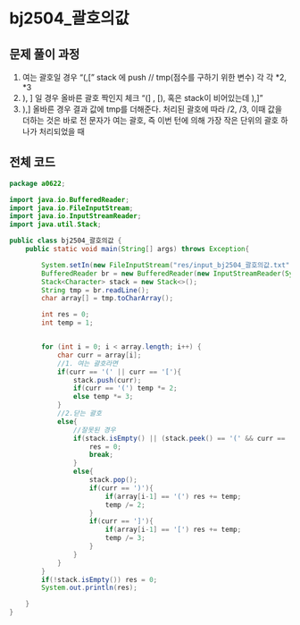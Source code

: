 # bj2504_괄호의값

## **문제 풀이 과정**

1. 여는 괄호일 경우 “(,[” stack 에 push // tmp(점수를 구하기 위한 변수) 각 각 *2, *3
2. ), ] 일 경우 올바른 괄호 짝인지 체크 “(] , [), 혹은 stack이 비어있는데 ),]” 
3. ),] 올바른 경우 결과 값에 tmp를 더해준다. 처리된 괄호에 따라 /2, /3, 이때 값을 더하는 것은 바로 전 문자가 여는 괄호, 즉 이번 턴에 의해 가장 작은 단위의 괄호 하나가 처리되었을 때

## **전체 코드**

``` java
package a0622;

import java.io.BufferedReader;
import java.io.FileInputStream;
import java.io.InputStreamReader;
import java.util.Stack;

public class bj2504_괄호의값 {
    public static void main(String[] args) throws Exception{

        System.setIn(new FileInputStream("res/input_bj2504_괄호의값.txt"));
        BufferedReader br = new BufferedReader(new InputStreamReader(System.in));
        Stack<Character> stack = new Stack<>();
        String tmp = br.readLine();
        char array[] = tmp.toCharArray();

        int res = 0;
        int temp = 1;


        for (int i = 0; i < array.length; i++) {
            char curr = array[i];
            //1. 여는 괄호라면
            if(curr == '(' || curr == '['){
                stack.push(curr);
                if(curr == '(') temp *= 2;
                else temp *= 3;
            }
            //2.닫는 괄호
            else{
                //잘못된 경우
                if(stack.isEmpty() || (stack.peek() == '(' && curr == ']') || (stack.peek() == '[' && curr == ')')){
                    res = 0;
                    break;
                }
                else{
                    stack.pop();
                    if(curr == ')'){
                        if(array[i-1] == '(') res += temp;
                        temp /= 2;
                    }
                    if(curr == ']'){
                        if(array[i-1] == '[') res += temp;
                        temp /= 3;
                    }
                }
            }
        }
        if(!stack.isEmpty()) res = 0;
        System.out.println(res);

    }
}
```